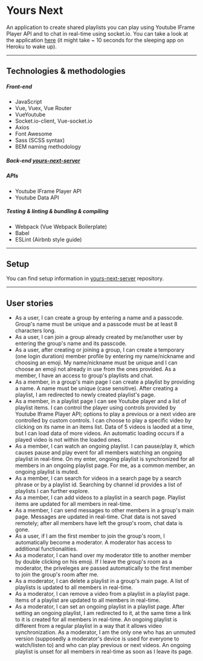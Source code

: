 # Yours Next
An application to create shared playlists you can play using Youtube IFrame Player API and to chat in real-time using socket.io.
You can take a look at the application [here](http://infinite-woodland-46117.herokuapp.com) (it might take ~ 10 seconds for the sleeping app on Heroku to wake up).

----
## Technologies & methodologies
##### Front-end
- JavaScript
- Vue, Vuex, Vue Router
- VueYoutube
- Socket.io-client, Vue-socket.io
- Axios
- Font Awesome
- Sass (SCSS syntax)
- BEM naming methodology

##### Back-end [yours-next-server](https://github.com/sukcinitas/yours-next-server)

##### APIs
- Youtube IFrame Player API
- Youtube Data API

##### Testing & linting & bundling & compiling
- Webpack (Vue Webpack Boilerplate)
- Babel
- ESLint (Airbnb style guide)

----
## Setup 
You can find setup information in [yours-next-server](https://github.com/sukcinitas/yours-next-server) repository.

----
## User stories
- As a user, I can create a group by entering a name and a passcode. Group's name must be unique and a passcode must be at least 8 characters long.
- As a user, I can join a group already created by me/another user by entering the group's name and its passcode.
- As a user, after creating or joining a group, I can create a temporary (one login duration) member profile by entering my name/nickname and choosing an emoji. My name/nickname must be unique and I can choose an emoji not already in use from the ones provided. As a member, I have an access to group's playlists and chat.
- As a member, in a group's main page I can create a playlist by providing a name. A name must be unique (case sensitive). After creating a playlist, I am redirected to newly created playlist's page.
- As a member, in a playlist page I can see Youtube player and a list of playlist items. I can control the player using controls provided by Youtube Iframe Player API; options to play a previous or a next video are controlled by custom controls. I can choose to play a specific video by clicking on its name in an items list. Data of 5 videos is laoded at a time, but I can load data of more videos. An automatic loading occurs if a played video is not within the loaded ones.
- As a member, I can watch an ongoing playlist. I can pause/play it, which causes pause and play event for all members watching an ongoing playlist in real-time. On my enter, ongoing playlist is synchronized for all members in an ongoing playlist page. For me, as a common member, an ongoing playlist is muted.
- As a member, I can search for videos in a search page by a search phrase or by a playlist id. Searching by channel id provides a list of playlists I can further explore. 
- As a member, I can add videos to a playlist in a search page. Playlist items are updated for all members in real-time. 
- As a member, I can send messages to other members in a group's main page. Messages are updated in real-time. Chat data is not saved remotely; after all members have left the group's room, chat data is gone.  
- As a user, if I am the first member to join the group's room, I automatically become a moderator. A moderator has access to additional functionalities.
- As a moderator, I can hand over my moderator title to another member by double clicking on his emoji. If I leave the group's room as a moderator, the priveleges are passed automatically to the first member to join the group's room after me.
- As a moderator, I can delete a playlist in a group's main page. A list of playlists is updated to all members in real-time.
- As a moderator, I can remove a video from a playlist in a playlist page. Items of a playlist are updated to all members in real-time.
- As a moderator, I can set an ongoing playlist in a playlist page. After setting an ongoing playlist, I am redirected to it, at the same time a link to it is created for all members in real-time. An ongoing playlist is different from a regular playlist in a way that it allows video synchronization. As a moderator, I am the only one who has an unmuted version (supposedly a moderator's device is used for everyone to watch/listen to) and who can play previous or next videos. An ongoing playlist is unset for all members in real-time as soon as I leave its page.
